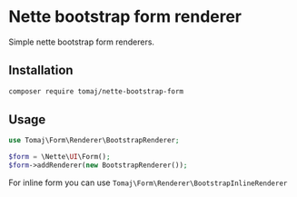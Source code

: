Nette bootstrap form renderer
=============================

Simple nette bootstrap form renderers.

Installation
------------

```sh
composer require tomaj/nette-bootstrap-form
```

Usage
-----

```php
use Tomaj\Form\Renderer\BootstrapRenderer;

$form = \Nette\UI\Form();
$form->addRenderer(new BootstrapRenderer());
```

For inline form you can use ```Tomaj\Form\Renderer\BootstrapInlineRenderer```
